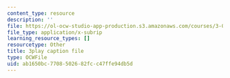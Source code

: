 ```yaml
---
content_type: resource
description: ''
file: https://ol-ocw-studio-app-production.s3.amazonaws.com/courses/3-091sc-introduction-to-solid-state-chemistry-fall-2010/ab1650bc7708502682fcc47ffe94db5d_StY_01uUFSY.vtt
file_type: application/x-subrip
learning_resource_types: []
resourcetype: Other
title: 3play caption file
type: OCWFile
uid: ab1650bc-7708-5026-82fc-c47ffe94db5d
---
```


